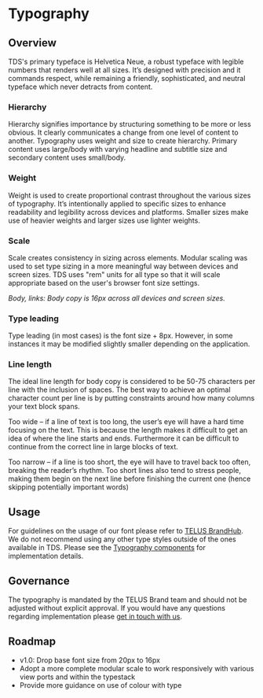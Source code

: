 # Typography

## Overview

TDS's primary typeface is Helvetica Neue, a robust typeface with legible numbers that renders well at all sizes. It’s designed
with precision and it commands respect, while remaining a friendly, sophisticated, and neutral typeface which never detracts
from content.

### Hierarchy

Hierarchy signifies importance by structuring something to be more or less obvious. It clearly communicates a change from
one level of content to another. Typography uses weight and size to create hierarchy. Primary content uses large/body with
varying headline and subtitle size and secondary content uses small/body.

### Weight

Weight is used to create proportional contrast throughout the various sizes of typography. It’s intentionally applied to
specific sizes to enhance readability and legibility across devices and platforms. Smaller sizes make use of heavier weights
and larger sizes use lighter weights.

### Scale

Scale creates consistency in sizing across elements. Modular scaling was used to set type sizing in a more meaningful
way between devices and screen sizes. TDS uses "rem" units for all type so that it will scale appropriate based on the
user's browser font size settings.

_Body, links: Body copy is 16px across all devices and screen sizes._

### Type leading

Type leading (in most cases) is the font size + 8px. However, in some instances it may be modified slightly smaller
depending on the application.

### Line length

The ideal line length for body copy is considered to be 50-75 characters per line with the inclusion of spaces. The best
way to achieve an optimal character count per line is by putting constraints around how many columns your text block spans.

Too wide – if a line of text is too long, the user’s eye will have a hard time focusing on the text. This is because the
length makes it difficult to get an idea of where the line starts and ends. Furthermore it can be difficult to
continue from the correct line in large blocks of text.

Too narrow – if a line is too short, the eye will have to travel back too often, breaking the reader’s rhythm. Too short
lines also tend to stress people, making them begin on the next line before finishing the current one (hence skipping
potentially important words)

## Usage

For guidelines on the usage of our font please refer to [TELUS BrandHub](https://brand.telus.com/node/771). We do not recommend using any other type styles outside of the ones available in TDS. Please see the [Typography components](ref://../components/index.html#typography) for implementation details.

## Governance

The typography is mandated by the TELUS Brand team and should not be adjusted without explicit approval. If you would
have any questions regarding implementation please [get in touch with us](../contact.md).

## Roadmap

- v1.0: Drop base font size from 20px to 16px
- Adopt a more complete modular scale to work responsively with various view ports and within the typestack
- Provide more guidance on use of colour with type

